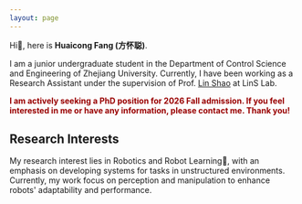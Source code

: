 ```yaml
---
layout: page
---
```




Hi👋, here is **Huaicong Fang (方怀聪)**.<br>

I am a junior undergraduate student in the Department of Control Science and Engineering of Zhejiang University. Currently, I have been working as a Research Assistant under the supervision of Prof. [Lin Shao](https://linsats.github.io/) at LinS Lab.


**<font color="#990000">I am actively seeking a PhD position for 2026 Fall admission. If you feel interested in me or have any information, please contact me. Thank you!</font>**


## Research Interests

My research interest lies in Robotics and Robot Learning🤖, with an emphasis on developing systems for tasks in unstructured environments. Currently, my work focus on perception and manipulation to enhance robots' adaptability and performance.








